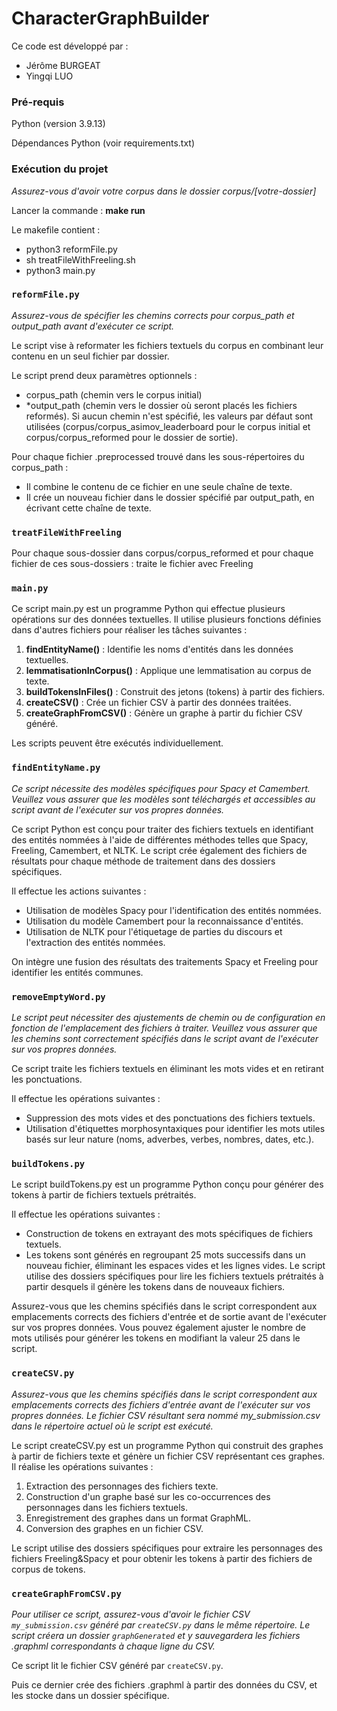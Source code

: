 # CharacterGraphBuilder

Ce code est développé par :

* Jérôme BURGEAT
* Yingqi LUO

### Pré-requis

Python (version 3.9.13)

Dépendances Python (voir requirements.txt)

### Exécution du projet

_Assurez-vous d'avoir votre corpus dans le dossier corpus/[votre-dossier]_

Lancer la commande : **make run**

Le makefile contient : 

* python3 reformFile.py
* sh treatFileWithFreeling.sh
* python3 main.py

### `reformFile.py`

_Assurez-vous de spécifier les chemins corrects pour corpus_path et output_path avant d'exécuter ce script._

Le script vise à reformater les fichiers textuels du corpus en combinant leur contenu en un seul fichier par dossier.

Le script prend deux paramètres optionnels : 
* corpus_path (chemin vers le corpus initial)
* *output_path (chemin vers le dossier où seront placés les fichiers reformés). Si aucun chemin n'est spécifié, les valeurs par défaut sont utilisées (corpus/corpus_asimov_leaderboard pour le corpus initial et corpus/corpus_reformed pour le dossier de sortie).

Pour chaque fichier .preprocessed trouvé dans les sous-répertoires du corpus_path :
* Il combine le contenu de ce fichier en une seule chaîne de texte.
* Il crée un nouveau fichier dans le dossier spécifié par output_path, en écrivant cette chaîne de texte.

### `treatFileWithFreeling`

Pour chaque sous-dossier dans corpus/corpus_reformed et pour chaque fichier de ces sous-dossiers :
traite le fichier avec Freeling

### `main.py`

Ce script main.py est un programme Python qui effectue plusieurs opérations sur des données textuelles. Il utilise plusieurs fonctions définies dans d'autres fichiers pour réaliser les tâches suivantes :

1. **findEntityName()** : Identifie les noms d'entités dans les données textuelles.
2. **lemmatisationInCorpus()** : Applique une lemmatisation au corpus de texte.
3. **buildTokensInFiles()** : Construit des jetons (tokens) à partir des fichiers.
4. **createCSV()** : Crée un fichier CSV à partir des données traitées.
5. **createGraphFromCSV()** : Génère un graphe à partir du fichier CSV généré.

Les scripts peuvent être exécutés individuellement.

### `findEntityName.py`

_Ce script nécessite des modèles spécifiques pour Spacy et Camembert. Veuillez vous assurer que les modèles sont téléchargés et accessibles au script avant de l'exécuter sur vos propres données._

Ce script Python est conçu pour traiter des fichiers textuels en identifiant des entités nommées à l'aide de différentes méthodes telles que Spacy, Freeling, Camembert, et NLTK. 
Le script crée également des fichiers de résultats pour chaque méthode de traitement dans des dossiers spécifiques.

Il effectue les actions suivantes :

* Utilisation de modèles Spacy pour l'identification des entités nommées.
* Utilisation du modèle Camembert pour la reconnaissance d'entités.
* Utilisation de NLTK pour l'étiquetage de parties du discours et l'extraction des entités nommées. 

On intègre une fusion des résultats des traitements Spacy et Freeling pour identifier les entités communes.

### `removeEmptyWord.py`

_Le script peut nécessiter des ajustements de chemin ou de configuration en fonction de l'emplacement des fichiers à traiter. Veuillez vous assurer que les chemins sont correctement spécifiés dans le script avant de l'exécuter sur vos propres données._

Ce script traite les fichiers textuels en éliminant les mots vides et en retirant les ponctuations. 

Il effectue les opérations suivantes :

* Suppression des mots vides et des ponctuations des fichiers textuels. 
* Utilisation d'étiquettes morphosyntaxiques pour identifier les mots utiles basés sur leur nature (noms, adverbes, verbes, nombres, dates, etc.).

### `buildTokens.py`

Le script buildTokens.py est un programme Python conçu pour générer des tokens à partir de fichiers textuels prétraités. 

Il effectue les opérations suivantes :

* Construction de tokens en extrayant des mots spécifiques de fichiers textuels.
* Les tokens sont générés en regroupant 25 mots successifs dans un nouveau fichier, éliminant les espaces vides et les lignes vides.
Le script utilise des dossiers spécifiques pour lire les fichiers textuels prétraités à partir desquels il génère les tokens dans de nouveaux fichiers.

Assurez-vous que les chemins spécifiés dans le script correspondent aux emplacements corrects des fichiers d'entrée et de sortie avant de l'exécuter sur vos propres données. Vous pouvez également ajuster le nombre de mots utilisés pour générer les tokens en modifiant la valeur 25 dans le script.

### `createCSV.py`

_Assurez-vous que les chemins spécifiés dans le script correspondent aux emplacements corrects des fichiers d'entrée avant de l'exécuter sur vos propres données. Le fichier CSV résultant sera nommé my_submission.csv dans le répertoire actuel où le script est exécuté._

Le script createCSV.py est un programme Python qui construit des graphes à partir de fichiers texte et génère un fichier CSV représentant ces graphes. Il réalise les opérations suivantes :

1. Extraction des personnages des fichiers texte.
2. Construction d'un graphe basé sur les co-occurrences des personnages dans les fichiers textuels. 
3. Enregistrement des graphes dans un format GraphML. 
4. Conversion des graphes en un fichier CSV.

Le script utilise des dossiers spécifiques pour extraire les personnages des fichiers Freeling&Spacy et pour obtenir les tokens à partir des fichiers de corpus de tokens.

### `createGraphFromCSV.py`

_Pour utiliser ce script, assurez-vous d'avoir le fichier CSV `my_submission.csv` généré par `createCSV.py` dans le même répertoire. Le script créera un dossier `graphGenerated` et y sauvegardera les fichiers .graphml correspondants à chaque ligne du CSV._

Ce script lit le fichier CSV généré par `createCSV.py`.

Puis ce dernier crée des fichiers .graphml à partir des données du CSV, et les stocke dans un dossier spécifique.